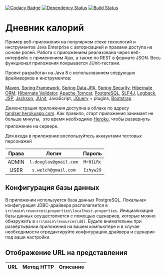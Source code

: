 [![Codacy Badge](https://api.codacy.com/project/badge/Grade/6566ae5228b340efb8aa5e728c1ada13)](https://www.codacy.com/app/tandser/solution?utm_source=github.com&amp;utm_medium=referral&amp;utm_content=tandser/solution&amp;utm_campaign=Badge_Grade)
[![Dependency Status](https://dependencyci.com/github/tandser/solution/badge)](https://dependencyci.com/github/tandser/solution)
[![Build Status](https://travis-ci.org/tandser/solution.svg?branch=master)](https://travis-ci.org/tandser/solution)

# Дневник калорий

Пример веб-приложения на популярном стеке технологий и инструментов Java Enterprise с авторизацией и правами доступа на основе ролей. Работа с приложением реализована через веб-интерфейс с применением Ajax, а также по REST в формате JSON. Весь функционал приложения покрывается JUnit-тестами.

Проект разработан на Java 8 с использованием следующих фреймворков и инструментов:

[Maven](https://maven.apache.org/), [Spring Framework](http://projects.spring.io/spring-framework/), [Spring Data JPA](http://projects.spring.io/spring-data-jpa/), [Spring Security](http://projects.spring.io/spring-security/), [Hibernate ORM](http://hibernate.org/orm/), [Hibernate Validator](http://hibernate.org/validator/), [Apache Tomcat](http://tomcat.apache.org/), [PostgreSQL](https://www.postgresql.org/), [SLF4J](https://www.slf4j.org/), [Logback](https://logback.qos.ch/), [JSP](https://jcp.org/aboutJava/communityprocess/final/jsr245/index.html), [Jackson](https://github.com/FasterXML/jackson), [JUnit](http://junit.org/junit4/), JavaScript, [JQuery](https://jquery.com/) + plugins, [Bootstrap](http://getbootstrap.com/)

Демонстрация приложения доступна в облаке по адресу [tandser.herokuapp.com](http://tandser.herokuapp.com/). Как правило, старт приложения занимает не больше минуты, &#151; это время необходимо [Heroku](https://www.heroku.com/), чтобы развернуть приложение на сервере.

Для входа в приложение воспользуйтесь аккаунтами тестовых персонажей

| Права | Логин               | Пароль  |
|:-----:|:-------------------:|:-------:|
| ADMIN | `l.douglas@gmail.com` | `Mr01LRc` |
| USER  | `s.welch@gmail.com`   | `Izhyw29` |


## Конфигурация базы данных

В приложении используется база данных PostgreSQL. Локальная конфигурация JDBC-драйвера располагается в `src\main\resources\properties\localhost.properties`. Инициализация базы данных осуществляется с помощью сценариев, которые можно обнаружить в `src\main\resources\ddl`. Будьте внимательны при развёртывании приложения на вашем компьютере и в случае необходимости отредактируйте конфигурацию драйвера и сценарии под ваши настройки.

## Отображение URL на представления

| URL | Метод HTTP | Описание |
|:--- |:----------:|:-------- |